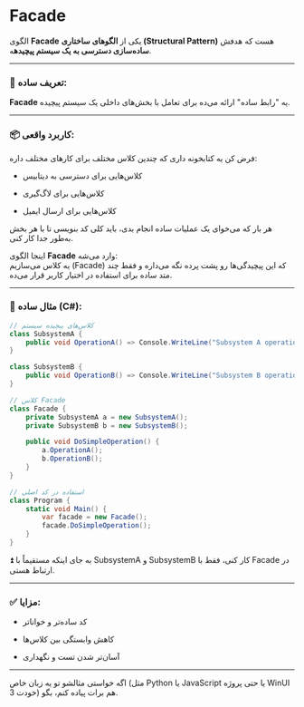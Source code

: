 # Facade
الگوی **Facade** یکی از **الگوهای ساختاری (Structural Pattern)** هست که هدفش **ساده‌سازی دسترسی به یک سیستم پیچیده**ه.

---

### 🎯 تعریف ساده:

**Facade** یه "رابط ساده" ارائه می‌ده برای تعامل با بخش‌های داخلی یک سیستم پیچیده.

---

### 📦 کاربرد واقعی:

فرض کن یه کتابخونه داری که چندین کلاس مختلف برای کارهای مختلف داره:

- کلاس‌هایی برای دسترسی به دیتابیس
    
- کلاس‌هایی برای لاگ‌گیری
    
- کلاس‌هایی برای ارسال ایمیل
    

هر بار که می‌خوای یک عملیات ساده انجام بدی، باید کلی کد بنویسی تا با هر بخش به‌طور جدا کار کنی.

اینجا الگوی **Facade** وارد می‌شه:  
یه کلاس می‌سازیم (Facade) که این پیچیدگی‌ها رو پشت پرده نگه می‌داره و فقط چند متد ساده برای استفاده در اختیار کاربر قرار می‌ده.

---

### 📘 مثال ساده (C#):

```csharp
// کلاس‌های پیچیده سیستم
class SubsystemA {
    public void OperationA() => Console.WriteLine("Subsystem A operation");
}

class SubsystemB {
    public void OperationB() => Console.WriteLine("Subsystem B operation");
}

// کلاس Facade
class Facade {
    private SubsystemA a = new SubsystemA();
    private SubsystemB b = new SubsystemB();

    public void DoSimpleOperation() {
        a.OperationA();
        b.OperationB();
    }
}

// استفاده در کد اصلی
class Program {
    static void Main() {
        var facade = new Facade();
        facade.DoSimpleOperation();
    }
}
```

⏫ به جای اینکه مستقیماً با SubsystemA و SubsystemB کار کنی، فقط با Facade در ارتباط هستی.

---

### ✅ مزایا:

- کد ساده‌تر و خواناتر
    
- کاهش وابستگی بین کلاس‌ها
    
- آسان‌تر شدن تست و نگهداری
    

---

اگه خواستی مثالشو تو یه زبان خاص (مثل Python یا JavaScript یا حتی پروژه WinUI 3 خودت) هم برات پیاده کنم، بگو.